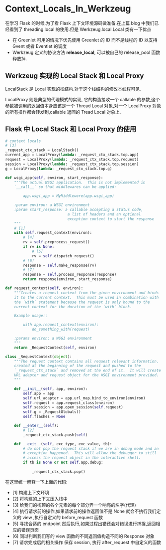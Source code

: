 # Context_Locals_In_Werkzeug
在学习 Flask 的时候.为了看 Flask 上下文环境源码做准备.在上篇 blog 中我们已经看到了 threading.local 的使用.但是 Werkzeug.local.Local 类有一下优点
+ 在 Greenlet 可用的情况下优先使用 Greenlet 的 ID 而不是线程的 ID 以支持 Gvent 或者 Eventlet 的调度
+ Werkzeug 定义的协议方法 __release_local__, 可以被自己的 release_pool 函数释放掉.

## Werkzeug 实现的 Local Stack 和 Local Proxy

LocalStack 是 Local 实现的栈结构.对于这个栈结构的修改本线程可见.

LocalProxy 则是典型的代理模式的实现, 它的构造接收一个 callable 的参数,这个参数被调用的返回值本身应该是一个 Thread Local 对象,对一个 LocalProxy 对象的所有操作都会转发到,callable 返回的 Tread Local 对象上.


## Flask 中 Local Stack 和 Local Proxy 的使用

```Python
# context locals
# [3]
_request_ctx_stack = LocalStack()
current_app = LocalProxy(lambda: _request_ctx_stack.top.app)
request = LocalProxy(lambda: _request_ctx_stack.top.request)
session = LocalProxy(lambda: _request_ctx_stack.top.session)
g = LocalProxy(lambda: _request_ctx_stack.top.g)
```

```Python
def wsgi_app(self, environ, start_response):
    """The actual WSGI application.  This is not implemented in
    `__call__` so that middlewares can be applied:

        app.wsgi_app = MyMiddleware(app.wsgi_app)

    :param environ: a WSGI environment
    :param start_response: a callable accepting a status code,
                            a list of headers and an optional
                            exception context to start the response
    """
    # [1]
    with self.request_context(environ):
        # [4]
        rv = self.preprocess_request()
        if rv is None:
            # [5]
            rv = self.dispatch_request()
        # [6]
        response = self.make_response(rv)
        # [7]
        response = self.process_response(response)
        return response(environ, start_response)
```
```Python
def request_context(self, environ):
    """Creates a request context from the given environment and binds
    it to the current context.  This must be used in combination with
    the `with` statement because the request is only bound to the
    current context for the duration of the `with` block.

    Example usage::

        with app.request_context(environ):
            do_something_with(request)

    :params environ: a WSGI environment
    """
    return _RequestContext(self, environ)
```
```Python
class _RequestContext(object):
    """The request context contains all request relevant information.  It is
    created at the beginning of the request and pushed to the
    `_request_ctx_stack` and removed at the end of it.  It will create the
    URL adapter and request object for the WSGI environment provided.
    """

    def __init__(self, app, environ):
        self.app = app
        self.url_adapter = app.url_map.bind_to_environ(environ)
        self.request = app.request_class(environ)
        self.session = app.open_session(self.request)
        self.g = _RequestGlobals()
        self.flashes = None

    def __enter__(self):
        # [2]
        _request_ctx_stack.push(self)

    def __exit__(self, exc_type, exc_value, tb):
        # do not pop the request stack if we are in debug mode and an
        # exception happened.  This will allow the debugger to still
        # access the request object in the interactive shell.
        if tb is None or not self.app.debug:
            
            _request_ctx_stack.pop()
```

在这里统一解释一下上面的代码:

+ [1] 构建上下文环境
+ [2] 将构建的上下文压入栈中
+ [3] 给我们的栈顶的各个元素的每个部分弄一个响亮的名字(代理)
+ [4] 执行请求前的操作,如果请求前的操作返回值不是 None 就会不执行我们定义的 view ,执行自定义的 before_request 函数
+ [5] 寻找合适的 endpoint 然后执行,如果过程出错还会对错误进行捕捉,返回相应的错误页面
+ [6] 同过判断我们写的 view 函数的不同返回值构造不同的 Response 对象
+ [7] 请求完成后的相关操作 保存 session, 执行 after_request 中自定义的函数